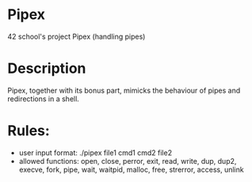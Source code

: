 # Pipex
42 school's project Pipex (handling pipes)



# Description
 Pipex, together with its bonus part, mimicks the behaviour of pipes and redirections in a shell.


 
# Rules:

 * user input format: ./pipex file1 cmd1 cmd2 file2
 * allowed functions: open, close, perror, exit, read, write, dup, dup2, execve, fork, pipe, wait, waitpid, malloc, free, strerror, access, unlink
